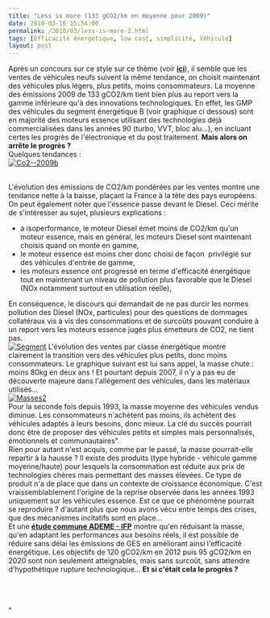 ```yaml
---
title: "Less is more (133 gCO2/km en moyenne pour 2009)"
date: 2010-03-16 15:54:00
permalink: /2010/03/less-is-more-2.html
tags: [Efficacité énergétique, low cost, simplicité, Véhicule]
layout: post
---
```


<p>Après un concours sur ce style sur ce thème (voir <strong><span style="text-decoration: underline"><a href="https://gabrielplassat.github.io/transportsdufutur/2010/02/less-is-more.html" target="_blank">ici</a></span></strong>), il semble que les ventes de véhicules neufs suivent la même tendance, on choisit maintenant des véhicules plus légers, plus petits, moins consommateurs. La moyenne des émissions 2009 de 133 gCO2/km tient bien plus au report vers la gamme inférieure qu'à des innovations technologiques. En effet, les GMP des véhicules du segment énergétique B (voir graphique ci dessous) sont en majorité des moteurs essence utilisant des technologies déjà commercialisées dans les années 90 (turbo, VVT, bloc alu...), en incluant certes les progrès de l'électronique et du post traitement. <strong>Mais alors on arrête le progrès ?</strong><br />Quelques tendances :<br /><a href="https://gabrielplassat.github.io/transportsdufutur/wp-content/uploads/sites/6/old/6a0120a66d2ad4970b01310f2fa057970c-pi.gif" rel="lightbox"><img alt="Co2--2009b" border="0" class="asset asset-image at-xid-6a0120a66d2ad4970b01310f2fa057970c " src="/wp-content/uploads/sites/6/old/6a0120a66d2ad4970b01310f2fa057970c-320pi.gif" title="Co2--2009b" /></a>  </p>   <!--more--> <br />L'évolution des émissions de CO2/km pondérées par les ventes montre une tendance nette à la baisse, plaçant la France à la tête des pays européens. On peut également noter que l'essence passe devant le Diesel. Ceci mérite de s'intéresser au sujet, plusieurs explications : <ul> <li> <div>à isoperformance, le moteur Diesel émet moins de CO2/km qu'un moteur essence, mais en général, les moteurs Diesel sont maintenant choisis quand on monte en gamme,</div> <li> <div>le moteur essence est moins cher donc choisi de façon  privilégié sur des véhicules d'entrée de gamme,</div> <li> <div>les moteurs essence ont progressé en terme d'efficacité énergétique tout en maintenant un niveau de pollution plus favorable que le Diesel (NOx notamment surtout en utilisation réelle),</div></li> </li></li></ul> <p>En conséquence, le discours qui demandait de ne pas durcir les normes pollution des Diesel (NOx, particules) pour des questions de dommages collatéraux vis à vis des consommations et de surcoûts pouvant conduire à un report vers les moteurs essence jugés plus émetteurs de CO2, ne tient pas.<br /><a href="https://gabrielplassat.github.io/transportsdufutur/wp-content/uploads/sites/6/old/6a0120a66d2ad4970b0120a8c8dd02970b-pi.gif" rel="lightbox"><img alt="Segment" border="0" class="asset asset-image at-xid-6a0120a66d2ad4970b0120a8c8dd02970b " src="/wp-content/uploads/sites/6/old/6a0120a66d2ad4970b0120a8c8dd02970b-320pi.gif" title="Segment" /></a> L'évolution des ventes par classe énergétique montre clairement la transition vers des véhicules plus petits, donc moins consommateurs. Le graphique suivant est lui sans appel, la masse chute : moins 80kg en deux ans ! Et pourtant depuis 2007, il n'y a pas eu de découverte majeure dans l'allégement des véhicules, dans les matériaux utilisés...<br /><a href="https://gabrielplassat.github.io/transportsdufutur/wp-content/uploads/sites/6/old/6a0120a66d2ad4970b0120a94217a7970b-pi.gif" rel="lightbox"><img alt="Masses2" border="0" class="asset asset-image at-xid-6a0120a66d2ad4970b0120a94217a7970b " src="/wp-content/uploads/sites/6/old/6a0120a66d2ad4970b0120a94217a7970b-320pi.gif" title="Masses2" /></a> <br />Pour la seconde fois depuis 1993, la masse moyenne des véhicules vendus diminue. Les consommateurs n'achètent pas moins, ils achètent des véhicules adaptés à leurs besoins, donc mieux. La clé du succès pourrait donc être de proposer des véhicules petits et simples mais personnalisés, émotionnels et communautaires".<br />Rien pour autant n'est acquis, comme par le passé, la masse pourrait-elle repartir à la hausse ? Il existe des produits (type hybride - véhicule gamme moyenne/haute) pour lesquels la consommation est réduite aux prix de technologies chères mais permettant des masses élevées. Ce type de produit n'a de place que dans un contexte de croissance économique. C'est vraissemblablement l'origine de la reprise observée dans les années 1993 uniquement sur les véhicules essence. Est ce que ce phénomène pourrait se reproduire ? d'autant plus que nous avons vécu entre temps des crises, que des mécanismes incitatifs sont en place...<br />Et une <strong><span style="text-decoration: underline"><a href="http://docs.google.com/fileview?id=0B-0CzLRVt-K9MjNkMGYxOWUtMThhNy00ZThmLThjNWYtNTFjOWZhZjRhYWE4&hl=en" target="_blank">étude commune ADEME - IFP</a></span></strong> montre qu'en réduisant la masse, qu'en adaptant les performances aux besoins réels, il est possible de réduire sans délai les émissions de GES en améliorant ainsi l'efficacité énergétique. Les objectifs de 120 gCO2/km en 2012 puis 95 gCO2/km en 2020 sont non seulement atteignables, mais sans surcoût, sans attendre d'hypothétique rupture technologique... <strong>Et si c'était cela le progrès ?</strong><br /><br /><br /><br /></p>"
